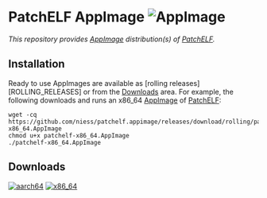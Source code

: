 #  PatchELF AppImage ![AppImage](https://github.com/niess/patchelf.appimage/workflows/AppImage/badge.svg)

_This repository provides [AppImage][APPIMAGE] distribution(s) of
[PatchELF][PATCHELF]._

## Installation

Ready to use AppImages are available as [rolling releases][ROLLING_RELEASES] or
from the [Downloads](#downloads) area. For example, the following downloads and
runs an x86_64 [AppImage][APPIMAGE] of [PatchELF][PATCHELF]:
```
wget -cq https://github.com/niess/patchelf.appimage/releases/download/rolling/patchelf-x86_64.AppImage
chmod u+x patchelf-x86_64.AppImage
./patchelf-x86_64.AppImage
```

## Downloads

[![aarch64](https://img.shields.io/badge/PatchELF-arrch64-blue.svg)](https://github.com/ai-roboter-1/patchelf.appimage/releases/download/v1.0-beta/patchelf-aarch64.AppImage)
[![x86_64](https://img.shields.io/badge/PatchELF-x86_64-blue.svg)](https://github.com/ai-roboter-1/patchelf.appimage/releases/download/v1.0-beta/patchelf-x86_64.AppImage)


[APPIMAGE]:         https://appimage.org
[PATCHELF]:         https://nixos.org/patchelf.html
[RELEASES]: https://github.com/niess/patchelf.appimage/releases
